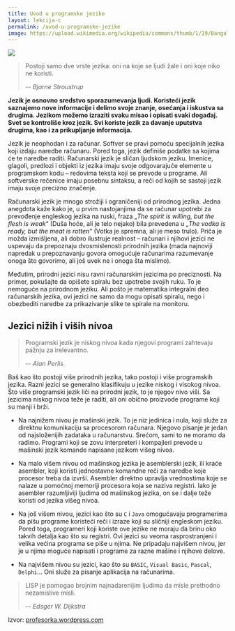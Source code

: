 ```yaml
---
title: Uvod u programske jezike
layout: lekcija-c
permalink: /uvod-u-programske-jezike
image: https://upload.wikimedia.org/wikipedia/commons/thumb/1/19/Bangalore_India_Tech_books_for_sale_IMG_5261.jpg/765px-Bangalore_India_Tech_books_for_sale_IMG_5261.jpg
---
```

![]({{page.image}})

> Postoji samo dve vrste jezika: oni na koje se ljudi žale i oni koje niko ne koristi.
>
> -- <cite>Bjarne Stroustrup</cite>

**Jezik je osnovno sredstvo sporazumevanja ljudi. Koristeći jezik saznajemo nove informacije i delimo svoje znanje, osećanja i iskustva sa drugima. Jezikom možemo izraziti svaku misao i opisati svaki događaj. Svet se kontroliše kroz jezik. Svi koriste jezik za davanje uputstva drugima, kao i za prikupljanje informacija.**

Jezik je neophodan i za računar. Softver se pravi pomoću specijalnih jezika koji izdaju naredbe računaru. Pored toga, jezik definiše podatke sa kojima će te naredbe raditi. Računarski jezik je sličan ljudskom jeziku. Imenice, glagoli, predlozi i objekti iz jezika imaju svoje odgovarajuće elemente u programskom kodu – redovima teksta koji se prevode u programe. Ali softverske rečenice imaju posebnu sintaksu, a reči od kojih se sastoji jezik imaju svoje precizno značenje.

Računarski jezik je mnogo strožiji i ograničeniji od prirodnog jezika. Jedna anegdota kaže kako je, u prvim nastojanjima da se računar upotrebi za prevođenje engleskog jezika na ruski, fraza „*The spirit is willing, but the flesh is weak*“ (Duša hoće, ali je telo nejako) bila prevedena u „*The vodka is ready, but the meat is rotten*“ (Votka je spremna, ali je meso trulo). Priča je možda izmišljena, ali dobro ilustruje realnost – računari i njihovi jezici ne uspevaju da prepoznaju dvosmislenosti prirodnih jezika (mada najnoviji napredak u prepoznavanju govora omogućuje računarima razumevanje onoga što govorimo, ali još uvek ne i onoga šta mislimo).

Međutim, prirodni jezici nisu ravni računarskim jezicima po preciznosti. Na primer, pokušajte da opišete spiralu bez upotrebe svojih ruku. To je nemoguće na prirodnom jeziku. Ali pošto je matematika integralni deo računarskih jezika, ovi jezici ne samo da mogu opisati spiralu, nego i obezbediti naredbe za prikazivanje slike te spirale na monitoru.

## Jezici nižih i viših nivoa

> Programski jezik je niskog nivoa kada njegovi programi zahtevaju pažnju za irelevantno.
>
> -- <cite>Alan Perlis</cite>

Baš kao što postoji više prirodnih jezika, tako postoji i više programskih jezika. Razni jezici se generalno klasifikuju u jezike niskog i visokog nivoa. Što više programski jezik liči na prirodni jezik, to je njegov nivo viši. Sa jezicima niskog nivoa teže je raditi, ali oni obično proizvode programe koji su manji i brži.

* Na najnižem nivou je mašinski jezik. To je niz jedinica i nula, koji služe za direktnu komunikaciju sa procesorom računara. Njegovo pisanje je jedan od najsloženijih zadataka u računarstvu. Srećom, sami to ne moramo da radimo. Programi koji se zovu interpreteri i kompajleri prevode u mašinski jezik komande napisane jezikom višeg nivoa.

* Na malo višem nivou od mašinskog jezika je asemblerski jezik, ili kraće asembler, koji koristi jednostavne komandne reči za naredbe koje procesor treba da izvrši. Asembler direktno upravlja vrednostima koje se nalaze u pomoćnoj memoriji procesora koja se naziva registri. Iako je asembler razumljiviji ljudima od mašinskog jezika, on se i dalje teže koristi od jezika višeg nivoa.

* Na još višem nivou, jezici kao što su `C` i `Java` omogućavaju programerima da pišu programe koristeći reči i izraze koji su sličniji engleskom jeziku. Pored toga, programeri koji koriste ove jezike ne moraju da brinu oko takvih detalja kao što su registri. Ovi jezici su veoma rasprostranjeni i velika većina programa se piše u njima. Ne pripadaju najvišem nivou, jer je u njima moguće napisati i programe za razne mašine i njihove delove.

* Na najvišem nivou su jezici, kao što su `BASIC`, `Visual Basic`, `Pascal`, `Delphi`… Oni služe za pisanje aplikacija na računarima.

> LISP je pomogao brojnim najnadarenijim ljudima da misle prethodno nezamislive misli.
>
> -- <cite>Edsger W. Dijkstra</cite>

Izvor: [profesorka.wordpress.com](https://profesorka.wordpress.com/)
